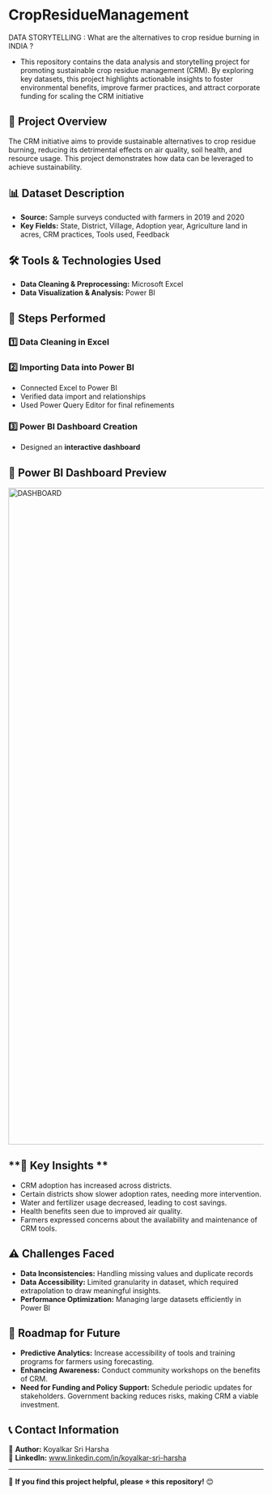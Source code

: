 # CropResidueManagement
DATA STORYTELLING : What are the alternatives to crop residue burning in INDIA ?
- This repository contains the data analysis and storytelling project for promoting sustainable crop residue management (CRM). By exploring key datasets, this project highlights actionable insights to foster environmental benefits, improve farmer practices, and attract corporate funding for scaling the CRM initiative

## **📌 Project Overview**
The CRM initiative aims to provide sustainable alternatives to crop residue burning, reducing its detrimental effects on air quality, soil health, and resource usage. This project demonstrates how data can be leveraged to achieve sustainability.

## **📊 Dataset Description**
- **Source:** Sample surveys conducted with farmers in 2019 and 2020
- **Key Fields:** State, District, Village, Adoption year, Agriculture land in acres, CRM practices, Tools used, Feedback

## **🛠️ Tools & Technologies Used**
- **Data Cleaning & Preprocessing:** Microsoft Excel
- **Data Visualization & Analysis:** Power BI

## **📌 Steps Performed**
### **1️⃣ Data Cleaning in Excel**

### **2️⃣ Importing Data into Power BI**
- Connected Excel to Power BI
- Verified data import and relationships
- Used Power Query Editor for final refinements

### **3️⃣ Power BI Dashboard Creation**
- Designed an **interactive dashboard**

## **📌 Power BI Dashboard Preview**
<img width="1297" alt="DASHBOARD" src="https://github.com/user-attachments/assets/2f94a940-e8ff-4917-8da8-9462b5cfa2c4" />

## **📌 Key Insights **
-  CRM adoption has increased across districts.
-  Certain districts show slower adoption rates, needing more intervention.
-  Water and fertilizer usage decreased, leading to cost savings.  
-  Health benefits seen due to improved air quality. 
-  Farmers expressed concerns about the availability and maintenance of CRM tools.

## **⚠️ Challenges Faced**
- **Data Inconsistencies:** Handling missing values and duplicate records
- **Data Accessibility:** Limited granularity in dataset, which required extrapolation to draw meaningful insights.
- **Performance Optimization:** Managing large datasets efficiently in Power BI

## **🚀 Roadmap for Future**
- **Predictive Analytics:** Increase accessibility of tools and training programs for farmers using forecasting.
- **Enhancing Awareness:** Conduct community workshops on the benefits of CRM.
- **Need for Funding and Policy Support:** Schedule periodic updates for stakeholders. Government backing reduces risks, making CRM a viable investment.

## **📞 Contact Information**
🔹 **Author:** Koyalkar Sri Harsha   
🔹 **LinkedIn:** www.linkedin.com/in/koyalkar-sri-harsha


---

🚀 **If you find this project helpful, please ⭐ this repository!** 😊
